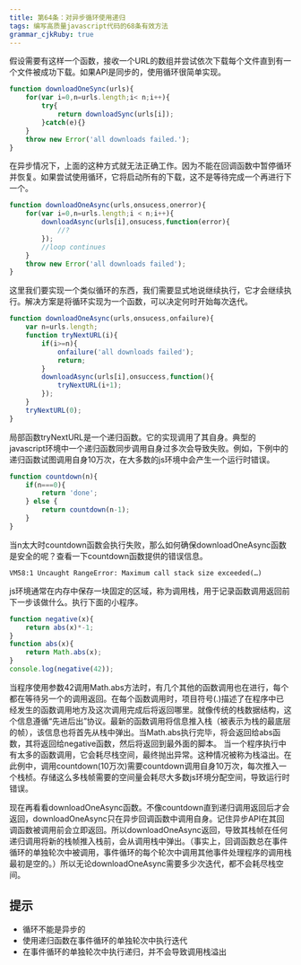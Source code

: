 ```yaml
---
title: 第64条：对异步循环使用递归
tags: 编写高质量javascript代码的68条有效方法
grammar_cjkRuby: true
---
```

假设需要有这样一个函数，接收一个URL的数组并尝试依次下载每个文件直到有一个文件被成功下载。如果API是同步的，使用循环很简单实现。
```js
function downloadOneSync(urls){
    for(var i=0,n=urls.length;i< n;i++){
        try{
            return downloadSync(urls[i]);
        }catch(e){}
    }
    throw new Error('all downloads failed.');
}
```
在异步情况下，上面的这种方式就无法正确工作。因为不能在回调函数中暂停循环并恢复。如果尝试使用循环，它将启动所有的下载，这不是等待完成一个再进行下一个。
```js
function downloadOneAsync(urls,onsucess,onerror){
    for(var i=0,n=urls.length;i < n;i++){
        downloadAsync(urls[i],onsucess,function(error){
            //?
        });
        //loop continues
    }
    throw new Error('all downloads failed');
}
```
这里我们要实现一个类似循环的东西，我们需要显式地说继续执行，它才会继续执行。解决方案是将循环实现为一个函数，可以决定何时开始每次迭代。
```js
function downloadOneAsync(urls,onsucess,onfailure){
    var n=urls.length;
    function tryNextURL(i){
        if(i>=n){
            onfailure('all downloads failed');
            return;
        }
        downloadAsync(urls[i],onsuccess,function(){
            tryNextURL(i+1);
        });
    }
    tryNextURL(0);
}
```
局部函数tryNextURL是一个递归函数。它的实现调用了其自身。典型的javascript环境中一个递归函数同步调用自身过多次会导致失败。例如，下例中的递归函数试图调用自身10万次，在大多数的js环境中会产生一个运行时错误。
```js
function countdown(n){
    if(n===0){
        return 'done';
    } else {
        return countdown(n-1);
    }
}
```
当n太大时countdown函数会执行失败，那么如何确保downloadOneAsync函数是安全的呢？查看一下countdown函数提供的错误信息。
```
VM58:1 Uncaught RangeError: Maximum call stack size exceeded(…)
```
js环境通常在内存中保存一块固定的区域，称为调用栈，用于记录函数调用返回前下一步该做什么。执行下面的小程序。
```js
function negative(x){
    return abs(x)*-1;
}
function abs(x){
    return Math.abs(x);
}
console.log(negative(42));
```
当程序使用参数42调用Math.abs方法时，有几个其他的函数调用也在进行，每个都在等待另一个的调用返回。在每个函数调用时，项目符号(.)描述了在程序中已经发生的函数调用地方及这次调用完成后将返回哪里。就像传统的栈数据结构，这个信息遵循“先进后出”协议。最新的函数调用将信息推入栈（被表示为栈的最底层的帧），该信息也将首先从栈中弹出。当Math.abs执行完毕，将会返回给abs函数，其将返回给negative函数，然后将返回到最外面的脚本。
当一个程序执行中有太多的函数调用，它会耗尽栈空间，最终抛出异常。这种情况被称为栈溢出。在此例中，调用countdown(10万次)需要countdown调用自身10万次，每次推入一个栈桢。存储这么多栈帧需要的空间量会耗尽大多数js环境分配空间，导致运行时错误。

现在再看看downloadOneAsync函数。不像countdown直到递归调用返回后才会返回，downloadOneAsync只在异步回调函数中调用自身。记住异步API在其回调函数被调用前会立即返回。所以downloadOneAsync返回，导致其栈帧在任何递归调用将新的栈帧推入栈前，会从调用栈中弹出。（事实上，回调函数总在事件循环的单独轮次中被调用，事件循环的每个轮次中调用其他事件处理程序的调用栈最初是空的。）所以无论downloadOneAsync需要多少次迭代，都不会耗尽栈空间。
## 提示
- 循环不能是异步的
- 使用递归函数在事件循环的单独轮次中执行迭代
- 在事件循环的单独轮次中执行递归，并不会导致调用栈溢出